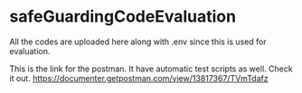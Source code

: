 # safeGuardingCodeEvaluation

All the codes are uploaded here along with .env since this is used for evaluation.

This is the link for the postman. It have automatic test scripts as well. Check it out.
https://documenter.getpostman.com/view/13817367/TVmTdafz
